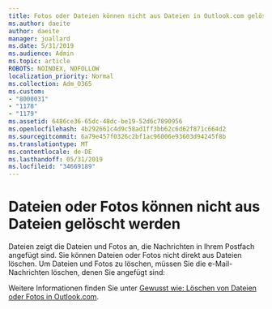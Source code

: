 ```yaml
---
title: Fotos oder Dateien können nicht aus Dateien in Outlook.com gelöscht werden.
ms.author: daeite
author: daeite
manager: joallard
ms.date: 5/31/2019
ms.audience: Admin
ms.topic: article
ROBOTS: NOINDEX, NOFOLLOW
localization_priority: Normal
ms.collection: Adm_O365
ms.custom:
- "8000031"
- "1178"
- "1179"
ms.assetid: 6486ce36-65dc-48dc-be19-52d6c7890956
ms.openlocfilehash: 4b292661c4d9c58ad1ff3bb62c6d62f871c664d2
ms.sourcegitcommit: 6a79e457f0326c2bf1ac96006e93603d94245f8b
ms.translationtype: MT
ms.contentlocale: de-DE
ms.lasthandoff: 05/31/2019
ms.locfileid: "34669189"
---
```

# <a name="cant-delete-files-or-photos-from-files"></a>Dateien oder Fotos können nicht aus Dateien gelöscht werden

Dateien zeigt die Dateien und Fotos an, die Nachrichten in Ihrem Postfach angefügt sind. Sie können Dateien oder Fotos nicht direkt aus Dateien löschen. Um Dateien und Fotos zu löschen, müssen Sie die e-Mail-Nachrichten löschen, denen Sie angefügt sind:

Weitere Informationen finden Sie unter [Gewusst wie: Löschen von Dateien oder Fotos in Outlook.com](https://support.office.com/article/bae0531f-040f-4c42-90b9-786ca718c16d.aspx).